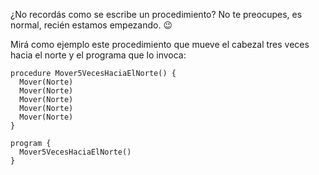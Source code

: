¿No recordás como se escribe un procedimiento? No te preocupes, es normal, recién estamos empezando. :wink: 

Mirá como ejemplo este procedimiento que mueve el cabezal tres veces hacia el norte y el programa que lo invoca:

```gobstones
procedure Mover5VecesHaciaElNorte() {
  Mover(Norte)
  Mover(Norte)
  Mover(Norte)
  Mover(Norte)
  Mover(Norte)
}

program {
  Mover5VecesHaciaElNorte()   
}
```